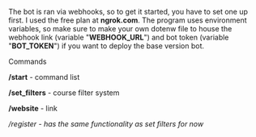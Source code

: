 The bot is ran via webhooks, so to get it started, you have to set one up first.
I used the free plan at **ngrok.com**. The program uses environment variables, 
so make sure to make your own dotenw file to 
house the webhook link (variable "**WEBHOOK_URL**") and bot token 
(variable "**BOT_TOKEN**") if you want to deploy the base version bot.

Commands

**/start** - command list

**/set_filters** - course filter system

**/website** - link

_/register - has the same functionality as set filters for now_